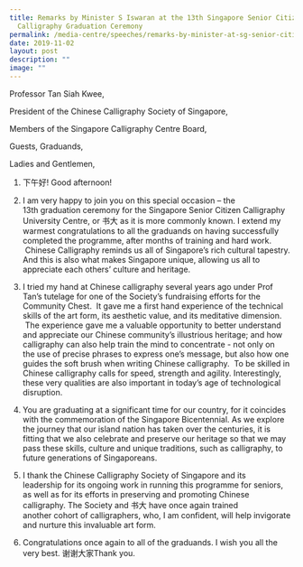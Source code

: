```yaml
---
title: Remarks by Minister S Iswaran at the 13th Singapore Senior Citizen
  Calligraphy Graduation Ceremony
permalink: /media-centre/speeches/remarks-by-minister-at-sg-senior-citizen-calligraphy/
date: 2019-11-02
layout: post
description: ""
image: ""
---
```

Professor Tan Siah Kwee,   
  
President of the Chinese Calligraphy Society of Singapore,  
  
Members of the Singapore Calligraphy Centre Board,   
  
Guests, Graduands,  
  
Ladies and Gentlemen, 
  
1. 下午好! Good afternoon!  
  
2. I am very happy to join you on this special occasion – the 13th graduation ceremony for the Singapore Senior Citizen Calligraphy University Centre, or 书大 as it is more commonly known. I extend my warmest congratulations to all the graduands on having successfully completed the programme, after months of training and hard work.  Chinese Calligraphy reminds us all of Singapore’s rich cultural tapestry. And this is also what makes Singapore unique, allowing us all to appreciate each others’ culture and heritage.   
  
3. I tried my hand at Chinese calligraphy several years ago under Prof Tan’s tutelage for one of the Society’s fundraising efforts for the Community Chest.  It gave me a first hand experience of the technical skills of the art form, its aesthetic value, and its meditative dimension.  The experience gave me a valuable opportunity to better understand and appreciate our Chinese community’s illustrious heritage; and how calligraphy can also help train the mind to concentrate - not only on the use of precise phrases to express one’s message, but also how one guides the soft brush when writing Chinese calligraphy.  To be skilled in Chinese calligraphy calls for speed, strength and agility. Interestingly, these very qualities are also important in today’s age of technological disruption.   
  
4. You are graduating at a significant time for our country, for it coincides with the commemoration of the Singapore Bicentennial. As we explore the journey that our island nation has taken over the centuries, it is fitting that we also celebrate and preserve our heritage so that we may pass these skills, culture and unique traditions, such as calligraphy, to future generations of Singaporeans.  
  
5. I thank the Chinese Calligraphy Society of Singapore and its leadership for its ongoing work in running this programme for seniors, as well as for its efforts in preserving and promoting Chinese calligraphy. The Society and 书大 have once again trained another cohort of calligraphers, who, I am confident, will help invigorate and nurture this invaluable art form.   
  
6. Congratulations once again to all of the graduands. I wish you all the very best. 谢谢大家Thank you.